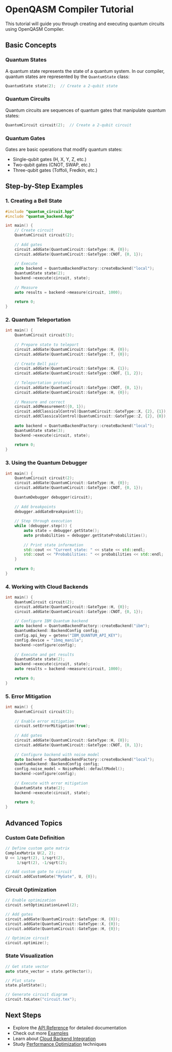 # OpenQASM Compiler Tutorial

This tutorial will guide you through creating and executing quantum circuits using OpenQASM Compiler.

## Basic Concepts

### Quantum States
A quantum state represents the state of a quantum system. In our compiler, quantum states are represented by the `QuantumState` class:

```cpp
QuantumState state(2);  // Create a 2-qubit state
```

### Quantum Circuits
Quantum circuits are sequences of quantum gates that manipulate quantum states:

```cpp
QuantumCircuit circuit(2);  // Create a 2-qubit circuit
```

### Quantum Gates
Gates are basic operations that modify quantum states:
- Single-qubit gates (H, X, Y, Z, etc.)
- Two-qubit gates (CNOT, SWAP, etc.)
- Three-qubit gates (Toffoli, Fredkin, etc.)

## Step-by-Step Examples

### 1. Creating a Bell State

```cpp
#include "quantum_circuit.hpp"
#include "quantum_backend.hpp"

int main() {
    // Create circuit
    QuantumCircuit circuit(2);
    
    // Add gates
    circuit.addGate(QuantumCircuit::GateType::H, {0});
    circuit.addGate(QuantumCircuit::GateType::CNOT, {0, 1});
    
    // Execute
    auto backend = QuantumBackendFactory::createBackend("local");
    QuantumState state(2);
    backend->execute(circuit, state);
    
    // Measure
    auto results = backend->measure(circuit, 1000);
    
    return 0;
}
```

### 2. Quantum Teleportation

```cpp
int main() {
    QuantumCircuit circuit(3);
    
    // Prepare state to teleport
    circuit.addGate(QuantumCircuit::GateType::H, {0});
    circuit.addGate(QuantumCircuit::GateType::T, {0});
    
    // Create Bell pair
    circuit.addGate(QuantumCircuit::GateType::H, {1});
    circuit.addGate(QuantumCircuit::GateType::CNOT, {1, 2});
    
    // Teleportation protocol
    circuit.addGate(QuantumCircuit::GateType::CNOT, {0, 1});
    circuit.addGate(QuantumCircuit::GateType::H, {0});
    
    // Measure and correct
    circuit.addMeasurement({0, 1});
    circuit.addClassicalControl(QuantumCircuit::GateType::X, {2}, {1});
    circuit.addClassicalControl(QuantumCircuit::GateType::Z, {2}, {0});
    
    auto backend = QuantumBackendFactory::createBackend("local");
    QuantumState state(3);
    backend->execute(circuit, state);
    
    return 0;
}
```

### 3. Using the Quantum Debugger

```cpp
int main() {
    QuantumCircuit circuit(2);
    circuit.addGate(QuantumCircuit::GateType::H, {0});
    circuit.addGate(QuantumCircuit::GateType::CNOT, {0, 1});
    
    QuantumDebugger debugger(circuit);
    
    // Add breakpoints
    debugger.addGateBreakpoint(1);
    
    // Step through execution
    while (debugger.step()) {
        auto state = debugger.getState();
        auto probabilities = debugger.getStateProbabilities();
        
        // Print state information
        std::cout << "Current state: " << state << std::endl;
        std::cout << "Probabilities: " << probabilities << std::endl;
    }
    
    return 0;
}
```

### 4. Working with Cloud Backends

```cpp
int main() {
    QuantumCircuit circuit(2);
    circuit.addGate(QuantumCircuit::GateType::H, {0});
    circuit.addGate(QuantumCircuit::GateType::CNOT, {0, 1});
    
    // Configure IBM Quantum backend
    auto backend = QuantumBackendFactory::createBackend("ibm");
    QuantumBackend::BackendConfig config;
    config.api_key = getenv("IBM_QUANTUM_API_KEY");
    config.device = "ibmq_manila";
    backend->configure(config);
    
    // Execute and get results
    QuantumState state(2);
    backend->execute(circuit, state);
    auto results = backend->measure(circuit, 1000);
    
    return 0;
}
```

### 5. Error Mitigation

```cpp
int main() {
    QuantumCircuit circuit(2);
    
    // Enable error mitigation
    circuit.setErrorMitigation(true);
    
    // Add gates
    circuit.addGate(QuantumCircuit::GateType::H, {0});
    circuit.addGate(QuantumCircuit::GateType::CNOT, {0, 1});
    
    // Configure backend with noise model
    auto backend = QuantumBackendFactory::createBackend("local");
    QuantumBackend::BackendConfig config;
    config.noise_model = NoiseModel::defaultModel();
    backend->configure(config);
    
    // Execute with error mitigation
    QuantumState state(2);
    backend->execute(circuit, state);
    
    return 0;
}
```

## Advanced Topics

### Custom Gate Definition

```cpp
// Define custom gate matrix
ComplexMatrix U(2, 2);
U << 1/sqrt(2), 1/sqrt(2),
     1/sqrt(2), -1/sqrt(2);

// Add custom gate to circuit
circuit.addCustomGate("MyGate", U, {0});
```

### Circuit Optimization

```cpp
// Enable optimization
circuit.setOptimizationLevel(2);

// Add gates
circuit.addGate(QuantumCircuit::GateType::H, {0});
circuit.addGate(QuantumCircuit::GateType::X, {0});
circuit.addGate(QuantumCircuit::GateType::H, {0});

// Optimize circuit
circuit.optimize();
```

### State Visualization

```cpp
// Get state vector
auto state_vector = state.getVector();

// Plot state
state.plotState();

// Generate circuit diagram
circuit.toLatex("circuit.tex");
```

## Next Steps

- Explore the [API Reference](quantum_circuit.md) for detailed documentation
- Check out more [Examples](examples.md)
- Learn about [Cloud Backend Integration](cloud_backends.md)
- Study [Performance Optimization](optimization.md) techniques 